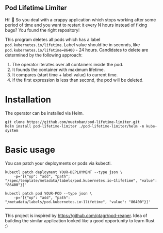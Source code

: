Pod Lifetime Limiter
---

Hi! 👋 So you deal with a crappy application which stops working after some period of time
and you want to restart it every N hours instead of fixing bugs? You found the right
repository!

This program deletes all pods which has a label `pod.kubernetes.io/lifetime`.
Label value should be in seconds, like `pod.kubernetes.io/lifetime=86400` - 24 hours.
Candidates to delete are determined by the following approach:

1. The operator iterates over all containers inside the pod.
2. It founds the container with maximum lifetime.
3. It compares (start time + label value) to current time.
4. If the first expression is less than second, the pod will be deleted.

# Installation

The operator can be installed via Helm.
```shell
git clone https://github.com/nuetoban/pod-lifetime-limiter.git
helm install pod-lifetime-limiter ./pod-lifetime-limiter/helm -n kube-system
```

# Basic usage

You can patch your deployments or pods via kubectl.

```shell
kubectl patch deployment YOUR-DEPLOYMENT --type json \
    -p='[{"op": "add", "path": "/spec/template/metadata/labels/pod.kubernetes.io~1lifetime", "value": "86400"}]'
```

```shell
kubectl patch pod YOUR-POD --type json \
    -p='[{"op": "add", "path": "/metadata/labels/pod.kubernetes.io~1lifetime", "value": "86400"}]'
```

---

This project is inspired by https://github.com/ptagr/pod-reaper.
Idea of building the similar application looked like a good opportunity to learn Rust :)
